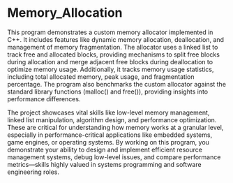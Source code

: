 # Memory_Allocation

This program demonstrates a custom memory allocator implemented in C++. It includes features like dynamic memory allocation, deallocation, and management of memory fragmentation. The allocator uses a linked list to track free and allocated blocks, providing mechanisms to split free blocks during allocation and merge adjacent free blocks during deallocation to optimize memory usage. Additionally, it tracks memory usage statistics, including total allocated memory, peak usage, and fragmentation percentage. The program also benchmarks the custom allocator against the standard library functions (malloc() and free()), providing insights into performance differences.

The project showcases vital skills like low-level memory management, linked list manipulation, algorithm design, and performance optimization. These are critical for understanding how memory works at a granular level, especially in performance-critical applications like embedded systems, game engines, or operating systems. By working on this program, you demonstrate your ability to design and implement efficient resource management systems, debug low-level issues, and compare performance metrics—skills highly valued in systems programming and software engineering roles.
